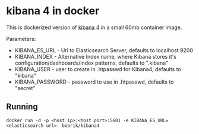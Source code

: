 # kibana 4 in docker

This is dockerized version of [kibana 4](https://github.com/elasticsearch/kibana)
in a small 60mb container image.

Parameters:
- KIBANA_ES_URL - Url to Elasticsearch Server, defaults to localhost:9200
- KIBANA_INDEX - Alternative Index name, where Kibana stores it's configuration/dashboards/index patterns, defaults to ".kibana"
- KIBANA_USER - user to create in .htpasswd for Kibana4, defaults to "kibana"
- KIBANA_PASSWORD - password to use in .htpasswd, defaults to "secret"

## Running

```
docker run -d -p <host ip>:<host port>:5601 -e KIBANA_ES_URL=<elasticsearch url>  bobrik/kibana4
```
